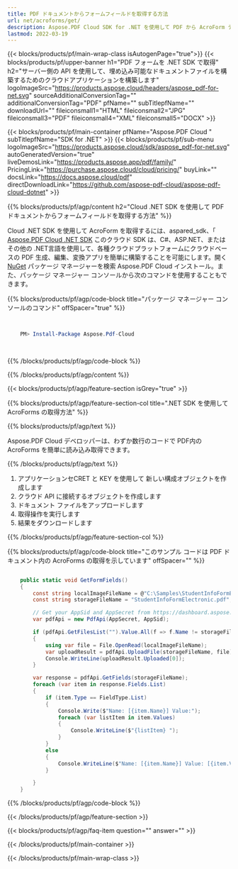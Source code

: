 ```yaml
---
title: PDF ドキュメントからフォームフィールドを取得する方法
url: net/acroforms/get/
description: Aspose.PDF Cloud SDK for .NET を使用して PDF から AcroForm データを取得します。REST API を使った簡単なフォームフィールドの抽出。
lastmod: 2022-03-19
---
```


{{< blocks/products/pf/main-wrap-class isAutogenPage="true">}}
{{< blocks/products/pf/upper-banner h1="PDF フォームを .NET SDK で取得" h2="サーバー側の API を使用して、埋め込み可能なドキュメントファイルを構築するためのクラウドアプリケーションを構築します" logoImageSrc="https://products.aspose.cloud/headers/aspose_pdf-for-net.svg" sourceAdditionalConversionTag="" additionalConversionTag="PDF" pfName="" subTitlepfName="" downloadUrl="" fileiconsmall1="HTML" fileiconsmall2="JPG" fileiconsmall3="PDF" fileiconsmall4="XML" fileiconsmall5="DOCX" >}}

{{< blocks/products/pf/main-container pfName="Aspose.PDF Cloud " subTitlepfName="SDK for .NET" >}}
{{< blocks/products/pf/sub-menu logoImageSrc="https://products.aspose.cloud/sdk/aspose_pdf-for-net.svg"
autoGeneratedVersion="true"
liveDemosLink="https://products.aspose.app/pdf/family/" PricingLink="https://purchase.aspose.cloud/cloud/pricing/" buyLink="" docsLink="https://docs.aspose.cloud/pdf"  directDownloadLink="https://github.com/aspose-pdf-cloud/aspose-pdf-cloud-dotnet" >}}

{{% blocks/products/pf/agp/content h2="Cloud .NET SDK を使用して PDF ドキュメントからフォームフィールドを取得する方法" %}}

Cloud .NET SDK を使用して AcroForm を取得するには、aspared_sdk、「
[Aspose.PDF Cloud .NET SDK](https://products.aspose.cloud/pdf/net/)
このクラウド SDK は、C#、ASP.NET、またはその他の .NET言語を使用して、各種クラウドプラットフォームにクラウドベースの PDF 生成、編集、変換アプリを簡単に構築することを可能にします。開く
[NuGet](https://www.nuget.org/packages/Aspose.Pdf-Cloud)
パッケージ マネージャーを検索
Aspose.PDF Cloud
インストール。また、パッケージ マネージャー コンソールから次のコマンドを使用することもできます。

{{% blocks/products/pf/agp/code-block title="パッケージ マネージャー コンソールのコマンド" offSpacer="true" %}}

```powershell

     
    PM> Install-Package Aspose.Pdf-Cloud
     
     

```

{{% /blocks/products/pf/agp/code-block %}}

{{% /blocks/products/pf/agp/content %}}

{{< blocks/products/pf/agp/feature-section isGrey="true" >}}

{{% blocks/products/pf/agp/feature-section-col title=".NET SDK を使用して AcroForms の取得方法" %}}

{{% blocks/products/pf/agp/text %}}

Aspose.PDF Cloud デベロッパーは、わずか数行のコードで PDF内の AcroForms を簡単に読み込み取得できます。

{{% /blocks/products/pf/agp/text %}}

1. アプリケーションセCRET と KEY を使用して 新しい構成オブジェクトを作成します
1. クラウド API に接続するオブジェクトを作成します
1. ドキュメント ファイルをアップロードします
1. 取得操作を実行します
1. 結果をダウンロードします

{{% /blocks/products/pf/agp/feature-section-col %}}



{{% blocks/products/pf/agp/code-block title="このサンプル コードは PDF ドキュメント内の AcroForms の取得を示しています" offSpacer="" %}}

```cs

    public static void GetFormFields()
    {
        const string localImageFileName = @"C:\Samples\StudentInfoFormElectronic.pdf";
        const string storageFileName = "StudentInfoFormElectronic.pdf";

        // Get your AppSid and AppSecret from https://dashboard.aspose.cloud (free registration required).            
        var pdfApi = new PdfApi(AppSecret, AppSid);

        if (pdfApi.GetFilesList("").Value.All(f => f.Name != storageFileName))
        {
            using var file = File.OpenRead(localImageFileName);
            var uploadResult = pdfApi.UploadFile(storageFileName, file);
            Console.WriteLine(uploadResult.Uploaded[0]);
        }

        var response = pdfApi.GetFields(storageFileName);
        foreach (var item in response.Fields.List)
        {
            if (item.Type == FieldType.List)
            {
                Console.Write($"Name: [{item.Name}] Value:");
                foreach (var listItem in item.Values)
                {
                    Console.WriteLine($"{listItem} ");
                }
            }
            else
            {
                Console.WriteLine($"Name: [{item.Name}] Value: [{item.Values.FirstOrDefault()}]");
            }

        }
    }
```

{{% /blocks/products/pf/agp/code-block %}}

{{< /blocks/products/pf/agp/feature-section >}}

{{< blocks/products/pf/agp/faq-item question="" answer="" >}}

{{< /blocks/products/pf/main-container >}}

{{< /blocks/products/pf/main-wrap-class >}}

